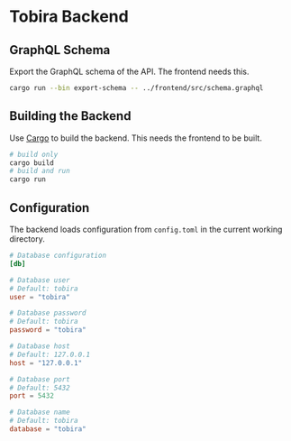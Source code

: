 Tobira Backend
==============

GraphQL Schema
--------------

Export the GraphQL schema of the API.
The frontend needs this.

```sh
cargo run --bin export-schema -- ../frontend/src/schema.graphql
```


Building the Backend
--------------------

Use [Cargo](https://doc.rust-lang.org/cargo/getting-started/first-steps.html) to build the backend.
This needs the frontend to be built.

```sh
# build only
cargo build
# build and run
cargo run
```

Configuration
-------------

The backend loads configuration from `config.toml` in the current working directory.

```toml
# Database configuration
[db]

# Database user
# Default: tobira
user = "tobira"

# Database password
# Default: tobira
password = "tobira"

# Database host
# Default: 127.0.0.1
host = "127.0.0.1"

# Database port
# Default: 5432
port = 5432

# Database name
# Default: tobira
database = "tobira"
```
